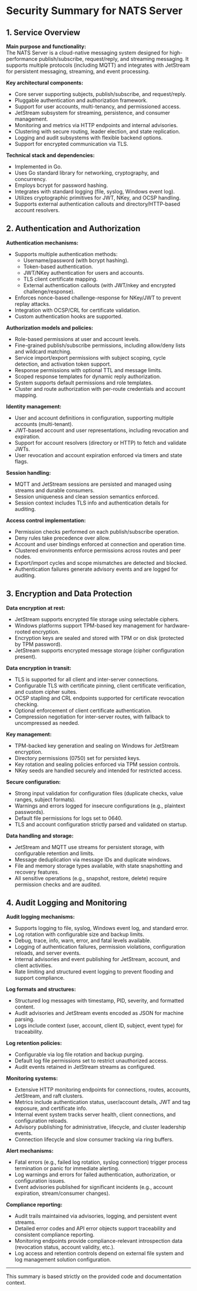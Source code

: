 # Security Summary for NATS Server

## 1. Service Overview

**Main purpose and functionality:**  
The NATS Server is a cloud-native messaging system designed for high-performance publish/subscribe, request/reply, and streaming messaging. It supports multiple protocols (including MQTT) and integrates with JetStream for persistent messaging, streaming, and event processing.

**Key architectural components:**
- Core server supporting subjects, publish/subscribe, and request/reply.
- Pluggable authentication and authorization framework.
- Support for user accounts, multi-tenancy, and permissioned access.
- JetStream subsystem for streaming, persistence, and consumer management.
- Monitoring and metrics via HTTP endpoints and internal advisories.
- Clustering with secure routing, leader election, and state replication.
- Logging and audit subsystems with flexible backend options.
- Support for encrypted communication via TLS.

**Technical stack and dependencies:**
- Implemented in Go.
- Uses Go standard library for networking, cryptography, and concurrency.
- Employs bcrypt for password hashing.
- Integrates with standard logging (file, syslog, Windows event log).
- Utilizes cryptographic primitives for JWT, NKey, and OCSP handling.
- Supports external authentication callouts and directory/HTTP-based account resolvers.

## 2. Authentication and Authorization

**Authentication mechanisms:**
- Supports multiple authentication methods:
  - Username/password (with bcrypt hashing).
  - Token-based authentication.
  - JWT/NKey authentication for users and accounts.
  - TLS client certificate mapping.
  - External authentication callouts (with JWT/nkey and encrypted challenge/response).
- Enforces nonce-based challenge-response for NKey/JWT to prevent replay attacks.
- Integration with OCSP/CRL for certificate validation.
- Custom authentication hooks are supported.

**Authorization models and policies:**
- Role-based permissions at user and account levels.
- Fine-grained publish/subscribe permissions, including allow/deny lists and wildcard matching.
- Service import/export permissions with subject scoping, cycle detection, and activation token support.
- Response permissions with optional TTL and message limits.
- Scoped response templates for dynamic reply authorization.
- System supports default permissions and role templates.
- Cluster and route authorization with per-route credentials and account mapping.

**Identity management:**
- User and account definitions in configuration, supporting multiple accounts (multi-tenant).
- JWT-based account and user representations, including revocation and expiration.
- Support for account resolvers (directory or HTTP) to fetch and validate JWTs.
- User revocation and account expiration enforced via timers and state flags.

**Session handling:**
- MQTT and JetStream sessions are persisted and managed using streams and durable consumers.
- Session uniqueness and clean session semantics enforced.
- Session context includes TLS info and authentication details for auditing.

**Access control implementation:**
- Permission checks performed on each publish/subscribe operation.
- Deny rules take precedence over allow.
- Account and user bindings enforced at connection and operation time.
- Clustered environments enforce permissions across routes and peer nodes.
- Export/import cycles and scope mismatches are detected and blocked.
- Authentication failures generate advisory events and are logged for auditing.

## 3. Encryption and Data Protection

**Data encryption at rest:**
- JetStream supports encrypted file storage using selectable ciphers.
- Windows platforms support TPM-based key management for hardware-rooted encryption.
- Encryption keys are sealed and stored with TPM or on disk (protected by TPM password).
- JetStream supports encrypted message storage (cipher configuration present).

**Data encryption in transit:**
- TLS is supported for all client and inter-server connections.
- Configurable TLS with certificate pinning, client certificate verification, and custom cipher suites.
- OCSP stapling and CRL endpoints supported for certificate revocation checking.
- Optional enforcement of client certificate authentication.
- Compression negotiation for inter-server routes, with fallback to uncompressed as needed.

**Key management:**
- TPM-backed key generation and sealing on Windows for JetStream encryption.
- Directory permissions (0750) set for persisted keys.
- Key rotation and sealing policies enforced via TPM session controls.
- NKey seeds are handled securely and intended for restricted access.

**Secure configuration:**
- Strong input validation for configuration files (duplicate checks, value ranges, subject formats).
- Warnings and errors logged for insecure configurations (e.g., plaintext passwords).
- Default file permissions for logs set to 0640.
- TLS and account configuration strictly parsed and validated on startup.

**Data handling and storage:**
- JetStream and MQTT use streams for persistent storage, with configurable retention and limits.
- Message deduplication via message IDs and duplicate windows.
- File and memory storage types available, with state snapshotting and recovery features.
- All sensitive operations (e.g., snapshot, restore, delete) require permission checks and are audited.

## 4. Audit Logging and Monitoring

**Audit logging mechanisms:**
- Supports logging to file, syslog, Windows event log, and standard error.
- Log rotation with configurable size and backup limits.
- Debug, trace, info, warn, error, and fatal levels available.
- Logging of authentication failures, permission violations, configuration reloads, and server events.
- Internal advisories and event publishing for JetStream, account, and client activities.
- Rate limiting and structured event logging to prevent flooding and support compliance.

**Log formats and structures:**
- Structured log messages with timestamp, PID, severity, and formatted content.
- Audit advisories and JetStream events encoded as JSON for machine parsing.
- Logs include context (user, account, client ID, subject, event type) for traceability.

**Log retention policies:**
- Configurable via log file rotation and backup purging.
- Default log file permissions set to restrict unauthorized access.
- Audit events retained in JetStream streams as configured.

**Monitoring systems:**
- Extensive HTTP monitoring endpoints for connections, routes, accounts, JetStream, and raft clusters.
- Metrics include authentication status, user/account details, JWT and tag exposure, and certificate info.
- Internal event system tracks server health, client connections, and configuration reloads.
- Advisory publishing for administrative, lifecycle, and cluster leadership events.
- Connection lifecycle and slow consumer tracking via ring buffers.

**Alert mechanisms:**
- Fatal errors (e.g., failed log rotation, syslog connection) trigger process termination or panic for immediate alerting.
- Log warnings and errors for failed authentication, authorization, or configuration issues.
- Event advisories published for significant incidents (e.g., account expiration, stream/consumer changes).

**Compliance reporting:**
- Audit trails maintained via advisories, logging, and persistent event streams.
- Detailed error codes and API error objects support traceability and consistent compliance reporting.
- Monitoring endpoints provide compliance-relevant introspection data (revocation status, account validity, etc.).
- Log access and retention controls depend on external file system and log management solution configuration.

---

This summary is based strictly on the provided code and documentation context.